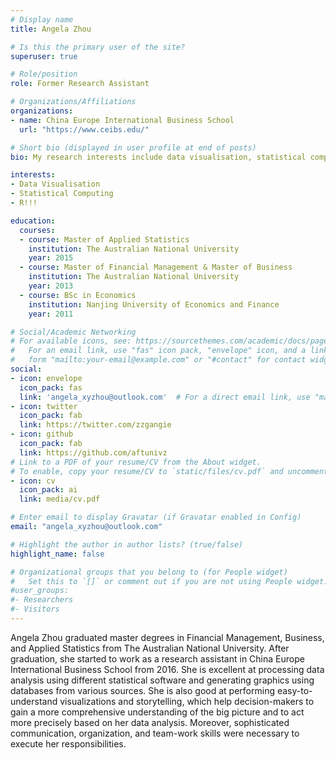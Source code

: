 ```yaml
---
# Display name
title: Angela Zhou

# Is this the primary user of the site?
superuser: true

# Role/position
role: Former Research Assistant

# Organizations/Affiliations
organizations:
- name: China Europe International Business School
  url: "https://www.ceibs.edu/"

# Short bio (displayed in user profile at end of posts)
bio: My research interests include data visualisation, statistical computing, and open-source software.

interests:
- Data Visualisation
- Statistical Computing
- R!!!

education:
  courses:
  - course: Master of Applied Statistics
    institution: The Australian National University
    year: 2015
  - course: Master of Financial Management & Master of Business
    institution: The Australian National University
    year: 2013
  - course: BSc in Economics
    institution: Nanjing University of Economics and Finance
    year: 2011

# Social/Academic Networking
# For available icons, see: https://sourcethemes.com/academic/docs/page-builder/#icons
#   For an email link, use "fas" icon pack, "envelope" icon, and a link in the
#   form "mailto:your-email@example.com" or "#contact" for contact widget.
social:
- icon: envelope
  icon_pack: fas
  link: 'angela_xyzhou@outlook.com'  # For a direct email link, use "mailto:test@example.org".
- icon: twitter
  icon_pack: fab
  link: https://twitter.com/zzgangie
- icon: github
  icon_pack: fab
  link: https://github.com/aftunivz
# Link to a PDF of your resume/CV from the About widget.
# To enable, copy your resume/CV to `static/files/cv.pdf` and uncomment the lines below.
- icon: cv
  icon_pack: ai
  link: media/cv.pdf

# Enter email to display Gravatar (if Gravatar enabled in Config)
email: "angela_xyzhou@outlook.com"

# Highlight the author in author lists? (true/false)
highlight_name: false

# Organizational groups that you belong to (for People widget)
#   Set this to `[]` or comment out if you are not using People widget.
#user_groups:
#- Researchers
#- Visitors
---
```

Angela Zhou graduated master degrees in Financial Management, Business, and Applied Statistics from The Australian National University. After graduation, she started to work as a research assistant in China Europe International Business School from 2016. She is excellent at processing data analysis using different statistical software and generating graphics using databases from various sources. She is also good at performing easy-to-understand visualizations and storytelling, which help decision-makers to gain a more comprehensive understanding of the big picture and to act more precisely based on her data analysis. Moreover, sophisticated communication, organization, and team-work skills were necessary to execute her responsibilities.
